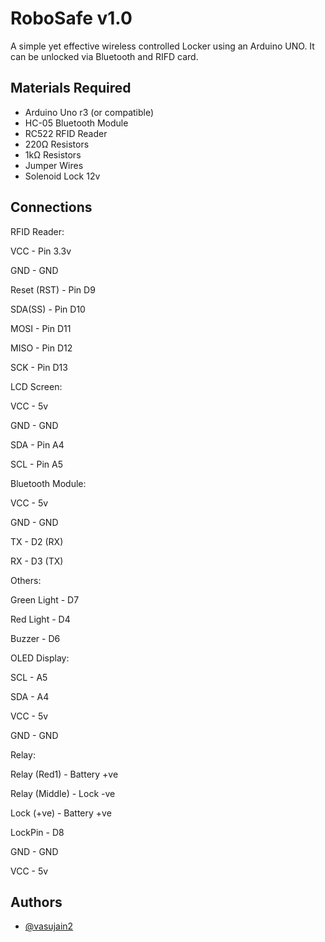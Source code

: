 
# RoboSafe v1.0

A simple yet effective wireless controlled Locker using an Arduino UNO. It can be unlocked via Bluetooth and RIFD card.




## Materials Required
- Arduino Uno r3 (or compatible)
- HC-05 Bluetooth Module
- RC522 RFID Reader
- 220Ω Resistors
- 1kΩ Resistors
- Jumper Wires
- Solenoid Lock 12v

## Connections

RFID Reader:

VCC - Pin 3.3v

GND - GND

Reset (RST) - Pin D9

SDA(SS) - Pin D10

MOSI - Pin D11

MISO - Pin D12

SCK - Pin D13

LCD Screen:

VCC - 5v

GND - GND

SDA - Pin A4

SCL - Pin A5

Bluetooth Module:

VCC - 5v

GND - GND

TX - D2 (RX)

RX - D3 (TX)

Others:

Green Light - D7

Red Light - D4

Buzzer - D6


OLED Display:

SCL - A5

SDA - A4

VCC - 5v

GND - GND

Relay:

Relay (Red1) - Battery +ve

Relay (Middle) - Lock -ve

Lock (+ve) - Battery +ve

LockPin - D8

GND - GND

VCC - 5v


## Authors

- [@vasujain2](https://github.com/vasujain2)


 
